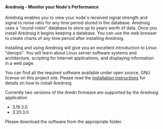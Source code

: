 <html>
<body>
<h4>Arednsig - Monitor your Node's Performance</h4>
<p>
Arednsig enables you to view your node's received signal strength and signal to noise ratio for any time period stored in the database.  Arednsig uses a "round-robin" database to store up to years worth of data.  Once you install Arednsig it begins keeping a database.  You can use the web browser to create charts of any time period after installing Arednsig.
</p>
<p>
Installing and using Arednsig will give you an excellent introduction to Linux "devops".  You will learn about Linux server software systems and architecture, scripting for Internet applications, and displaying information in a web page.
</p>
<p>
You can find all the required software available under open source, GNU license on this project site.  Please read the
 <a href="docs/Arednsig-Installation.pdf">installation instructions</a> for details on how to install Arednsig.
</p>
<p>
Currently two versions of the Aredn firmware are supported by the Arednsig application
<ul>
<li>3.19.3.0</li>
<li>3.20.3.0</li>
</ul>
Please download the software from the appropriate folder.
</p> 
</body>
</html>
